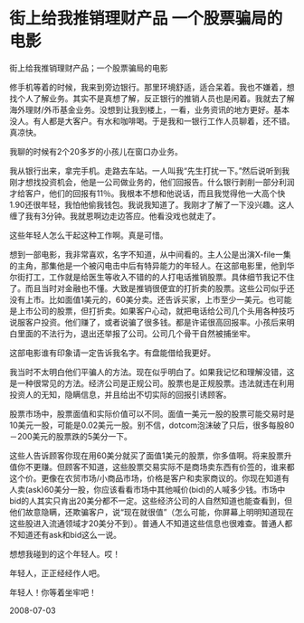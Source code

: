 # 街上给我推销理财产品 一个股票骗局的电影

街上给我推销理财产品；一个股票骗局的电影

修手机等着的时候，我来到旁边银行。那里环境舒适，适合呆着。我也不嫌着，想找个人了解业务。其实不是真想了解，反正银行的推销人员也是闲着。我就去了解海外理财/外币基金业务。没想到让我到楼上，一看，业务资讯的地方更好。基本没人。有人都是大客户。有水和咖啡喝。于是我和一银行工作人员聊着，还不错。真凉快。

我聊的时候有2个20多岁的小孩儿在窗口办业务。

我从银行出来，拿完手机。走路去车站。一人叫我“先生打扰一下。”然后说听到我刚才想找投资机会，他是一公司做业务的，他们回报告。什么银行剥削一部分利润才给客户，他们的回报有11％。我根本不想和他说话，而且我觉得他一大高个快1.90还很年轻，我怕他偷我钱包。我说我知道了。我刚才了解了一下没兴趣。这人缠了我有3分钟。我就恩啊边走边答应。他看没戏也就走了。

这些年轻人怎么干起这种工作啊。真是可惜。

想到一部电影，我非常喜欢，名字不知道，从中间看的。主人公是出演X-file一集的主角，那集他是一个被闪电击中后有特异能力的年轻人。在这部电影里，他到华尔街打工，工作就是给医生等收入不错的的人打电话推销股票。具体细节我记不住了。而且当时对金融也不懂。大致是推销很便宜的打折卖的股票。这些公司似乎还没有上市。比如面值1美元的，60美分卖。还告诉买家，上市至少一美元。也可能是上市公司的股票，但打折卖。如果客户心动，就把电话给公司几个头用各种技巧说服客户投资。他们赚了，或者说骗了很多钱。都是许诺很高回报率。小孩后来明白里面的不法行为，退出还举报了公司。公司几个骨干自然被捕坐牢。

这部电影谁有印象请一定告诉我名字。有盘能借给我更好。

我当时不太明白他们平骗人的方法。现在似乎明白了。如果我记忆和理解没错，这是一种很常见的方法。经济公司是正规公司。股票也是正规股票。违法就违在利用投资人的无知，隐瞒信息，并且给出不切实际的回报引诱顾客。

股票市场中，股票面值和实际价值可以不同。面值一美元一股的股票可能交易时是10美元一股，可能是0.02美元一股。别不信，dotcom泡沫破了只后，很多每股80－200美元的股票跌的5美分一下。

这些人告诉顾客你现在用60美分就买了面值1美元的股票，你多值啊。将来股票升值你不更赚。但顾客不知道，这些股票交易实际不是商场卖东西有价签的，谁来都这个价。更像在农贸市场/小商品市场，价格是客户和卖家商议的。你现在知道有人卖(ask)60美分一股，你应该看看市场中其他喊价(bid)的人喊多少钱。市场中bid的人其实只肯出20美分都不一定。这些经济公司的人自然知道也能查看到，但他们故意隐瞒，还欺骗客户，说“现在就很值”（怎么可能，你屏幕上明明知道现在这些股进入流通领域才20美分不到）。普通人不知道这些信息也很难查。普通人都不知道还有ask和bid这么一说。

想想我碰到的这个年轻人。哎！

年轻人，正正经经作人吧。

年轻人！你等着坐牢吧！

2008-07-03